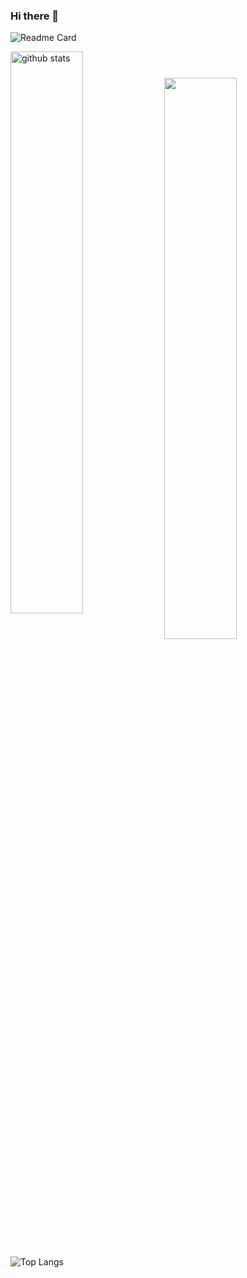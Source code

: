 ### Hi there 👋
<!--
**agarwalshashwat/meshashwatagarwal** is a ✨ _special_ ✨ repository because its `README.md` (this file) appears on your GitHub profile.

Here are some ideas to get you started:

- 🔭 I’m currently working on ...
- 🌱 I’m currently learning ...
- 👯 I’m looking to collaborate on ...
- 🤔 I’m looking for help with ...
- 💬 Ask me about ...
- 📫 How to reach me: ...
- 😄 Pronouns: ...
- ⚡ Fun fact: ...
-->

![Readme Card](https://github-readme-stats.vercel.app/api/pin/?username=agarwalshashwat&repo=meshashwatagarwal)

<img src="https://github-readme-stats.vercel.app/api?username=agarwalshashwat&show_icons=true&theme=gotham" alt="github stats" width="48%" align="center"/>

<img src="https://github-readme-streak-stats.herokuapp.com/?user=agarwalshashwat&theme=dark" width="48%" >

![Top Langs](https://github-readme-stats.vercel.app/api/top-langs/?username=agarwalshashwat&theme=gotham)
